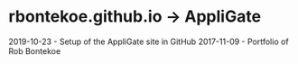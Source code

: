# rbontekoe.github.io -> AppliGate
2019-10-23 - Setup of the AppliGate site in GitHub
2017-11-09 - Portfolio of Rob Bontekoe
